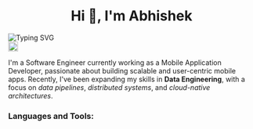 <h1 align="center">Hi 👋, I'm Abhishek</h1><img src='https://readme-typing-svg.demolab.com?font=Fira+Code&duration=8000&pause=800&color=C7CA96&background=F48DFF00&center=true&vCenter=true&width=435&lines=......' alt='Typing SVG'/>
<div align='left'>
  <a href='https://www.linkedin.com/dobhalabhi'>
    <img height=20px src='https://img.shields.io/badge/LinkedIn-0077B5?style=for-the-badge&logo=linkedin&logoColor=white'>
  </a>
</div>
<p align="left">I'm a Software Engineer currently working as a Mobile Application Developer, passionate about building scalable and user-centric mobile apps. Recently, I've been expanding my skills in <strong>Data Engineering</strong>, with a focus on <i>data pipelines</i>, <i>distributed systems</i>, and <i>cloud-native architectures</i>.</h3>
<h3 align="left">Languages and Tools:</h3>
